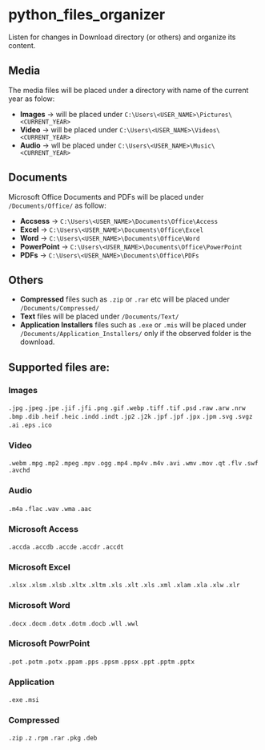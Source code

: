 # python_files_organizer

Listen for changes in Download directory (or others) and organize its content.

## Media
The media files will be placed under a directory with name of the current year as folow:
- **Images** -> will be placed under `C:\Users\<USER_NAME>\Pictures\<CURRENT_YEAR>`
- **Video** -> will be placed under `C:\Users\<USER_NAME>\Videos\<CURRENT_YEAR>`
- **Audio** -> wll be placed under `C:\Users\<USER_NAME>\Music\<CURRENT_YEAR>`

## Documents
Microsoft Office Documents and PDFs will be placed under `/Documents/Office/` as follow:
- **Accsess** -> `C:\Users\<USER_NAME>\Documents\Office\Access`
- **Excel** -> `C:\Users\<USER_NAME>\Documents\Office\Excel`
- **Word** -> `C:\Users\<USER_NAME>\Documents\Office\Word`
- **PowerPoint** -> `C:\Users\<USER_NAME>\Documents\Office\PowerPoint`
- **PDFs** -> `C:\Users\<USER_NAME>\Documents\Office\PDFs`

## Others
- **Compressed** files such as `.zip` or `.rar` etc will be placed under `/Documents/Compressed/`
- **Text** files will be placed under `/Documents/Text/`
- **Application Installers** files such as `.exe` or `.mis` will be placed under `/Documents/Application_Installers/` only if the observed folder is the download.


## Supported files are:

### Images
`.jpg`
`.jpeg`
`.jpe`
`.jif`
`.jfi`
`.png`
`.gif`
`.webp`
`.tiff`
`.tif`
`.psd`
`.raw`
`.arw`
`.nrw`
`.bmp`
`.dib`
`.heif`
`.heic`
`.indd`
`.indt`
`.jp2`
`.j2k`
`.jpf`
`.jpf`
`.jpx`
`.jpm`
`.svg`
`.svgz`
`.ai`
`.eps`
`.ico`

### Video
`.webm`
`.mpg`
`.mp2`
`.mpeg`
`.mpv`
`.ogg`
`.mp4`
`.mp4v`
`.m4v`
`.avi`
`.wmv`
`.mov`
`.qt`
`.flv`
`.swf`
`.avchd`

### Audio
`.m4a`
`.flac`
`.wav`
`.wma`
`.aac`

### Microsoft Access
`.accda`
`.accdb`
`.accde`
`.accdr`
`.accdt`

### Microsoft Excel
`.xlsx`
`.xlsm`
`.xlsb`
`.xltx`
`.xltm`
`.xls`
`.xlt`
`.xls`
`.xml`
`.xlam`
`.xla`
`.xlw`
`.xlr`

### Microsoft Word
`.docx`
`.docm`
`.dotx`
`.dotm`
`.docb`
`.wll`
`.wwl`

### Microsoft PowrPoint
`.pot`
`.potm`
`.potx`
`.ppam`
`.pps`
`.ppsm`
`.ppsx`
`.ppt`
`.pptm`
`.pptx`

### Application
`.exe`
`.msi`

### Compressed
`.zip`
`.z`
`.rpm`
`.rar`
`.pkg`
`.deb`
